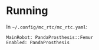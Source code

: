 # Running

In `~/.config/mc_rtc/mc_rtc.yaml`:

```
MainRobot: PandaProsthesis::Femur
Enabled: PandaProsthesis
```
